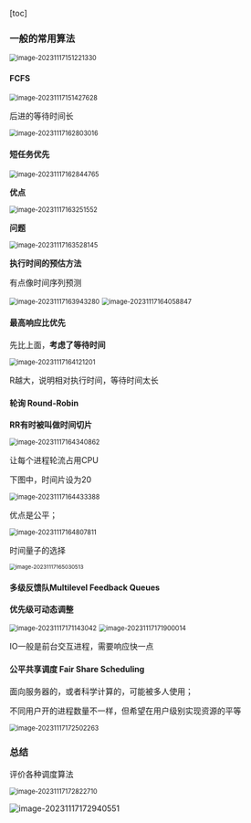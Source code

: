 [toc]

### 一般的常用算法

<img src="./image/image_8.2%20%E8%B0%83%E5%BA%A6%E7%AE%97%E6%B3%95/image-20231117151221330.png" alt="image-20231117151221330" style="zoom:80%;" />

#### FCFS

<img src="./image/image_8.2%20%E8%B0%83%E5%BA%A6%E7%AE%97%E6%B3%95/image-20231117151427628.png" alt="image-20231117151427628" style="zoom:80%;" />

后进的等待时间长

<img src="./image/image_8.2%20%E8%B0%83%E5%BA%A6%E7%AE%97%E6%B3%95/image-20231117162803016.png" alt="image-20231117162803016" style="zoom:80%;" />

#### 短任务优先

<img src="./image/image_8.2%20%E8%B0%83%E5%BA%A6%E7%AE%97%E6%B3%95/image-20231117162844765.png" alt="image-20231117162844765" style="zoom:80%;" />

**优点**

<img src="./image/image_8.2%20%E8%B0%83%E5%BA%A6%E7%AE%97%E6%B3%95/image-20231117163251552.png" alt="image-20231117163251552" style="zoom:80%;" />

**问题**

<img src="./image/image_8.2%20%E8%B0%83%E5%BA%A6%E7%AE%97%E6%B3%95/image-20231117163528145.png" alt="image-20231117163528145" style="zoom:80%;" />

**执行时间的预估方法**

有点像时间序列预测

<img src="./image/image_8.2%20%E8%B0%83%E5%BA%A6%E7%AE%97%E6%B3%95/image-20231117163943280.png" alt="image-20231117163943280" style="zoom:80%;" />

<img src="./image/image_8.2%20%E8%B0%83%E5%BA%A6%E7%AE%97%E6%B3%95/image-20231117164058847.png" alt="image-20231117164058847" style="zoom:80%;" />

#### 最高响应比优先

先比上面，**考虑了等待时间**

<img src="./image/image_8.2%20%E8%B0%83%E5%BA%A6%E7%AE%97%E6%B3%95/image-20231117164121201.png" alt="image-20231117164121201" style="zoom:80%;" />

R越大，说明相对执行时间，等待时间太长

#### 轮询 Round-Robin 

**RR有时被叫做时间切片**

<img src="./image/image_8.2%20%E8%B0%83%E5%BA%A6%E7%AE%97%E6%B3%95/image-20231117164340862.png" alt="image-20231117164340862" style="zoom:80%;" />

让每个进程轮流占用CPU

下图中，时间片设为20

<img src="./image/image_8.2%20%E8%B0%83%E5%BA%A6%E7%AE%97%E6%B3%95/image-20231117164433388.png" alt="image-20231117164433388" style="zoom:80%;" />

优点是公平；

<img src="./image/image_8.2%20%E8%B0%83%E5%BA%A6%E7%AE%97%E6%B3%95/image-20231117164807811.png" alt="image-20231117164807811" style="zoom:80%;" />

时间量子的选择

<img src="./image/image_8.2%20%E8%B0%83%E5%BA%A6%E7%AE%97%E6%B3%95/image-20231117165030513.png" alt="image-20231117165030513" style="zoom: 67%;" />



#### 多级反馈队Multilevel Feedback Queues

**优先级可动态调整**

<img src="./image/image_8.2%20%E8%B0%83%E5%BA%A6%E7%AE%97%E6%B3%95/image-20231117171143042.png" alt="image-20231117171143042" style="zoom:80%;" />

<img src="./image/image_8.2%20%E8%B0%83%E5%BA%A6%E7%AE%97%E6%B3%95/image-20231117171900014.png" alt="image-20231117171900014" style="zoom:80%;" />

IO一般是前台交互进程，需要响应快一点



#### 公平共享调度 Fair Share Scheduling

面向服务器的，或者科学计算的，可能被多人使用；

不同用户开的进程数量不一样，但希望在用户级别实现资源的平等

<img src="./image/image_8.2%20%E8%B0%83%E5%BA%A6%E7%AE%97%E6%B3%95/image-20231117172502263.png" alt="image-20231117172502263" style="zoom:80%;" />



### 总结

评价各种调度算法

<img src="./image/image_8.2%20%E8%B0%83%E5%BA%A6%E7%AE%97%E6%B3%95/image-20231117172822710.png" alt="image-20231117172822710" style="zoom:80%;" />

![image-20231117172940551](./image/image_8.2%20%E8%B0%83%E5%BA%A6%E7%AE%97%E6%B3%95/image-20231117172940551.png)


